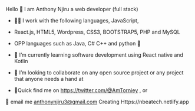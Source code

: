  Hello 👋 I am Anthony Njiru a web developer (full stack)
- 👨‍💻 I work with the following languages, JavaScript, 
- React.js, HTML5, Wordpress, CSS3, BOOTSTRAP5, PHP and MySQL 
-  OPP languages such as Java, C# C++ and python 🐍



- 📑 I’m currently learning software development using React native and Kotlin 
- 📂 I’m looking to collaborate on any open source project or any project that anyone needs a hand at
- 📍Quick find me on https://twitter.com/@AmTorniey , or

📩 email me anthonynjiru3@gmail.com
Creating Https://nbeatech.netlify.app
<!---
Tony-njiru/Tony-njiru is a ✨ special ✨ repository because its `README.md` (this file) appears on your GitHub profile.
You can click the Preview link to take a look at your changes.
--->

